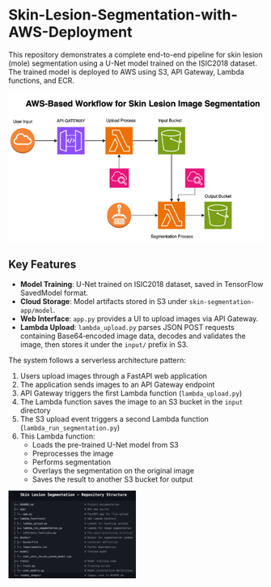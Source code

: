 # Skin-Lesion-Segmentation-with-AWS-Deployment

This repository demonstrates a complete end-to-end pipeline for skin lesion (mole) segmentation using a U-Net model trained on the ISIC2018 dataset. The trained model is deployed to AWS using S3, API Gateway, Lambda functions, and ECR.

![Project Architecture](readme_images/skin_lesion_segmentation.png)

## Key Features

- **Model Training**: U-Net trained on ISIC2018 dataset, saved in TensorFlow SavedModel format.
- **Cloud Storage**: Model artifacts stored in S3 under `skin-segmentation-app/model`.
- **Web Interface**: `app.py` provides a UI to upload images via API Gateway.
- **Lambda Upload**: `lambda_upload.py` parses JSON POST requests containing Base64‑encoded image data, decodes and validates the image, then stores it under the `input/` prefix in S3.

The system follows a serverless architecture pattern:

1. Users upload images through a FastAPI web application  
2. The application sends images to an API Gateway endpoint  
3. API Gateway triggers the first Lambda function (`lambda_upload.py`)  
4. The Lambda function saves the image to an S3 bucket in the `input` directory  
5. The S3 upload event triggers a second Lambda function (`lambda_run_segmentation.py`)  
6. This Lambda function:
   - Loads the pre-trained U-Net model from S3  
   - Preprocesses the image  
   - Performs segmentation  
   - Overlays the segmentation on the original image  
   - Saves the result to another S3 bucket for output  

<img src="readme_images/repository_structure.png" alt="Repository Structure" width="50%">
